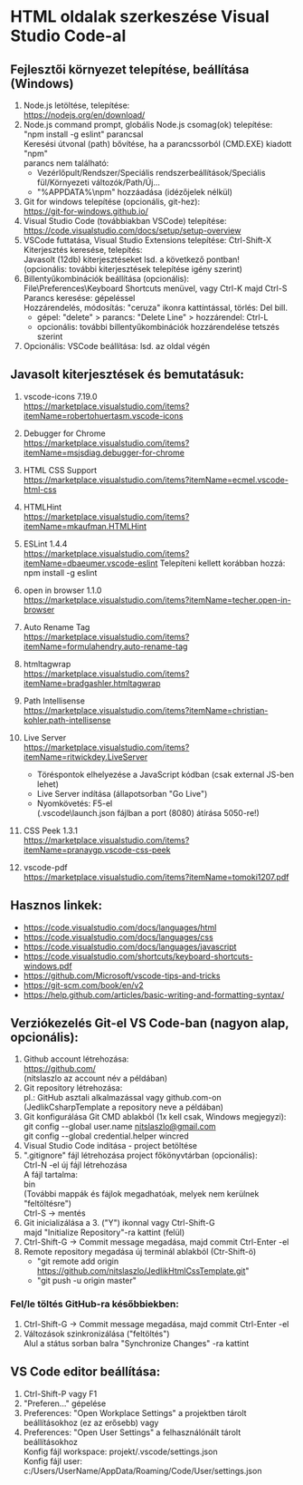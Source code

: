 # HTML oldalak szerkeszése Visual Studio Code-al

## Fejlesztői környezet telepítése, beállítása (Windows)
1.  Node.js letöltése, telepítése:<br>
    https://nodejs.org/en/download/
2.  Node.js command prompt, globális Node.js csomag(ok) telepítése:<br>
    "npm install -g eslint"  parancsal<br>
    Keresési útvonal (path) bővítése, ha a parancssorból (CMD.EXE) kiadott "npm"<br> parancs nem található:<br>
      - Vezérlőpult/Rendszer/Speciális rendszerbeállítások/Speciális fül/Környezeti változók/Path/Új...
      - "%APPDATA%\npm" hozzáadása (idézőjelek nélkül)
2.  Git for windows telepítése (opcionális, git-hez):<br>
    https://git-for-windows.github.io/
3.  Visual Studio Code (továbbiakban VSCode) telepítése:<br>
    https://code.visualstudio.com/docs/setup/setup-overview
4.  VSCode futtatása, Visual Studio Extensions telepítése: Ctrl-Shift-X<br>
    Kiterjesztés keresése, telepítés:<br>
    Javasolt (12db) kiterjesztéseket lsd. a következő pontban!<br>
    (opcionális: további kiterjesztések telepítése igény szerint)
5.  Billentyűkombinációk beállítása (opcionális):<br> 
    File\Preferences\Keyboard Shortcuts menüvel, vagy Ctrl-K majd Ctrl-S<br>
    Parancs keresése: gépeléssel<br>
    Hozzárendelés, módosítás: "ceruza" ikonra kattíntással, törlés: Del bill.<br>
     - gépel: "delete" > parancs: "Delete Line" > hozzárendel: Ctrl-L
     - opcionális: további billentyűkombinációk hozzárendelése tetszés szerint
6.  Opcionális: VSCode beállítása: lsd. az oldal végén


## Javasolt kiterjesztések és bemutatásuk:
1. vscode-icons 7.19.0<br>
https://marketplace.visualstudio.com/items?itemName=robertohuertasm.vscode-icons

2. Debugger for Chrome<br>
https://marketplace.visualstudio.com/items?itemName=msjsdiag.debugger-for-chrome

3. HTML CSS Support<br>
https://marketplace.visualstudio.com/items?itemName=ecmel.vscode-html-css

4. HTMLHint<br>
https://marketplace.visualstudio.com/items?itemName=mkaufman.HTMLHint

5. ESLint 1.4.4<br>
https://marketplace.visualstudio.com/items?itemName=dbaeumer.vscode-eslint
Telepíteni kellett korábban hozzá: npm install -g eslint

6. open in browser 1.1.0<br>
https://marketplace.visualstudio.com/items?itemName=techer.open-in-browser

7. Auto Rename Tag<br>
https://marketplace.visualstudio.com/items?itemName=formulahendry.auto-rename-tag

8. htmltagwrap<br>
https://marketplace.visualstudio.com/items?itemName=bradgashler.htmltagwrap

9. Path Intellisense<br>
https://marketplace.visualstudio.com/items?itemName=christian-kohler.path-intellisense

10. Live Server<br>
https://marketplace.visualstudio.com/items?itemName=ritwickdey.LiveServer<br>
    - Töréspontok elhelyezése a JavaScript kódban (csak external JS-ben lehet)
    - Live Server indítása (állapotsorban "Go Live")
    - Nyomkövetés: F5-el<br>
    (.vscode\launch.json fájlban a port (8080) átírása 5050-re!)

11. CSS Peek 1.3.1<br>
https://marketplace.visualstudio.com/items?itemName=pranaygp.vscode-css-peek

12. vscode-pdf<br>
https://marketplace.visualstudio.com/items?itemName=tomoki1207.pdf

## Hasznos linkek:
- https://code.visualstudio.com/docs/languages/html
- https://code.visualstudio.com/docs/languages/css
- https://code.visualstudio.com/docs/languages/javascript
- https://code.visualstudio.com/shortcuts/keyboard-shortcuts-windows.pdf
- https://github.com/Microsoft/vscode-tips-and-tricks
- https://git-scm.com/book/en/v2
- https://help.github.com/articles/basic-writing-and-formatting-syntax/

## Verziókezelés Git-el VS Code-ban (nagyon alap, opcionális):
1. Github account létrehozása:<br>
   https://github.com/<br>
   (nitslaszlo az account név a példában)
2. Git repository létrehozása:<br>
   pl.: GitHub asztali alkalmazással vagy github.com-on<br>
   (JedlikCsharpTemplate a repository neve a példában)
3. Git konfigurálása Git CMD ablakból (1x kell csak, Windows megjegyzi):<br>
   git config --global user.name nitslaszlo@gmail.com<br>
   git config --global credential.helper wincred
4. Visual Studio Code indítása - project betöltése
5. ".gitignore" fájl létrehozása project főkönyvtárban (opcionális):<br>
    Ctrl-N -el új fájl létrehozása<br>
    A fájl tartalma:<br>
    bin<br>
    (További mappák és fájlok megadhatóak, melyek nem kerülnek "feltöltésre")<br>
    Ctrl-S -> mentés
6. Git inicializálása a 3. ("Y") ikonnal vagy Ctrl-Shift-G<br>
   majd "Initialize Repository"-ra kattint (felül)
7. Ctrl-Shift-G -> Commit message megadása, majd commit Ctrl-Enter -el
8. Remote repository megadása új terminál ablakból (Ctr-Shift-ö)
   - "git remote add origin https://github.com/nitslaszlo/JedlikHtmlCssTemplate.git"
   - "git push -u origin master"

### Fel/le töltés GitHub-ra későbbiekben:
1. Ctrl-Shift-G -> Commit message megadása, majd commit Ctrl-Enter -el
2. Változások szinkronizálása ("feltöltés")<br>
   Alul a státus sorban balra "Synchronize Changes" -ra kattint

## VS Code editor beállítása:
1. Ctrl-Shift-P vagy F1
2. "Preferen..." gépelése
3. Preferences: "Open Workplace Settings" a projektben tárolt beállításokhoz (ez az erősebb) vagy
4. Preferences: "Open User Settings" a felhasználónált tárolt beállításokhoz<br>
   Konfig fájl workspace: projekt/.vscode/settings.json<br>
   Konfig fájl user: c:/Users/UserName/AppData/Roaming/Code/User/settings.json
